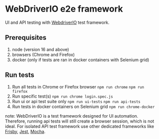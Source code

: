 # WebDriverIO e2e framework
UI and API testing with [WebdriverIO](https://webdriver.io/) test framework. 

## Prerequisites 
1. node (version 16 and above)
2. browsers (Chrome and Firefox)
3. docker (only if tests are ran in docker containers with Selenium grid)

## Run tests
1. Run all tests in Chrome or Firefox browser
   ```npm run chrome```
   ```npm run firefox```
2. Run specific test(s)
   ```npm run chrome login.spec.js```
3. Run ui or api test suite only
   ```npm run ui-tests```
   ```npm run api-tests```
4. Run tests in docker containers on Selenium grid
   ```npm run chrome-docker```

note: WebDriverIO is a test framework designed for UI automation. Therefore, running api tests will still create a browser session, which is not ideal. For isolated API test framework use other dedicated frameworks like [Frisby](https://docs.frisbyjs.com/), [Jest](https://jestjs.io/), [Mocha](https://mochajs.org/).
